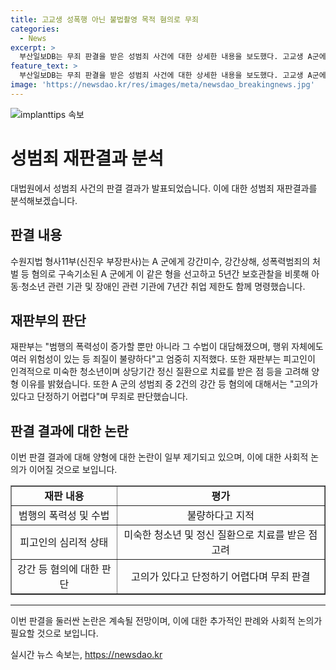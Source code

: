 ```yaml
---
title: 고교생 성폭행 아닌 불법촬영 목적 혐의로 무죄
categories:
  - News
excerpt: >
  부산일보DB는 무죄 판결을 받은 성범죄 사건에 대한 상세한 내용을 보도했다. 고교생 A군에게 징역 8년과 6년의 형량이 선고되었으며, 재판부는 2건의 강간을 포함한 3건의 범죄 중 2건에 대해 무죄로 판단했다. A군은 10대 여성들을 공격한 혐의로 기소되었으며, 재판부는 범행에 대한 엄중한 비난을 했다. 또한 A군의 심신미약 및 미성숙함을 감안해 양형 이유를 밝혔다.
feature_text: >
  부산일보DB는 무죄 판결을 받은 성범죄 사건에 대한 상세한 내용을 보도했다. 고교생 A군에게 징역 8년과 6년의 형량이 선고되었으며, 재판부는 2건의 강간을 포함한 3건의 범죄 중 2건에 대해 무죄로 판단했다. A군은 10대 여성들을 공격한 혐의로 기소되었으며, 재판부는 범행에 대한 엄중한 비난을 했다. 또한 A군의 심신미약 및 미성숙함을 감안해 양형 이유를 밝혔다.
image: 'https://newsdao.kr/res/images/meta/newsdao_breakingnews.jpg'
---
```


<p><img src="https://newsdao.kr/res/images/meta/newsdao_breakingnews.jpg" alt="implanttips 속보" /></p>

<h1>성범죄 재판결과 분석</h1>

<p data-ke-size="size16">대법원에서 성범죄 사건의 판결 결과가 발표되었습니다. 이에 대한 성범죄 재판결과를 분석해보겠습니다.</p>

<h2>판결 내용</h2>

<p data-ke-size="size16">수원지법 형사11부(신진우 부장판사)는 A 군에게 강간미수, 강간상해, 성폭력범죄의 처벌 등 혐의로 구속기소된 A 군에게 이 같은 형을 선고하고 5년간 보호관찰을 비롯해 아동·청소년 관련 기관 및 장애인 관련 기관에 7년간 취업 제한도 함께 명령했습니다.</p>

<h2>재판부의 판단</h2>

<p data-ke-size="size16">재판부는 "범행의 폭력성이 증가할 뿐만 아니라 그 수법이 대담해졌으며, 행위 자체에도 여러 위험성이 있는 등 죄질이 불량하다"고 엄중히 지적했다. 또한 재판부는 피고인이 인격적으로 미숙한 청소년이며 상당기간 정신 질환으로 치료를 받은 점 등을 고려해 양형 이유를 밝혔습니다. 또한 A 군의 성범죄 중 2건의 강간 등 혐의에 대해서는 "고의가 있다고 단정하기 어렵다"며 무죄로 판단했습니다.</p>

<h2>판결 결과에 대한 논란</h2>

<p data-ke-size="size16">이번 판결 결과에 대해 양형에 대한 논란이 일부 제기되고 있으며, 이에 대한 사회적 논의가 이어질 것으로 보입니다.</p>

<table border="1" style="width: 100%;">
<tbody>
<tr>
<td style="text-align: center; height: 17px;"><b>재판 내용</b></td>
<td style="text-align: center; height: 17px;"><b>평가</b></td>
</tr>
<tr>
<td style="text-align: center; height: 17px;">범행의 폭력성 및 수법</td>
<td style="text-align: center; height: 17px;">불량하다고 지적</td>
</tr>
<tr>
<td style="text-align: center; height: 17px;">피고인의 심리적 상태</td>
<td style="text-align: center; height: 17px;">미숙한 청소년 및 정신 질환으로 치료를 받은 점 고려</td>
</tr>
<tr>
<td style="text-align: center; height: 17px;">강간 등 혐의에 대한 판단</td>
<td style="text-align: center; height: 17px;">고의가 있다고 단정하기 어렵다며 무죄 판결</td>
</tr>
</tbody>
</table>

<hr>

<p data-ke-size="size16">이번 판결을 둘러싼 논란은 계속될 전망이며, 이에 대한 추가적인 판례와 사회적 논의가 필요할 것으로 보입니다.</p>
실시간 뉴스 속보는, <a href="https://newsdao.kr" rel="dofollow">https://newsdao.kr</a>


